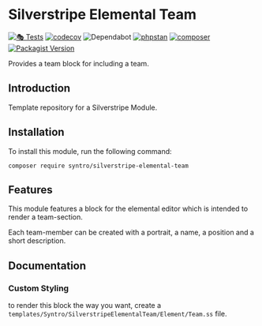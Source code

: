 # Silverstripe Elemental Team

[![🎭 Tests](https://github.com/syntro-opensource/silverstripe-elemental-team/workflows/%F0%9F%8E%AD%20Tests/badge.svg)](https://github.com/syntro-opensource/silverstripe-elemental-team/actions?query=workflow%3A%22%F0%9F%8E%AD+Tests%22+branch%3A%22master%22)
[![codecov](https://codecov.io/gh/syntro-opensource/silverstripe-elemental-team/branch/master/graph/badge.svg)](https://codecov.io/gh/syntro-opensource/silverstripe-elemental-team)
![Dependabot](https://img.shields.io/badge/dependabot-active-brightgreen?logo=dependabot)
[![phpstan](https://img.shields.io/badge/PHPStan-enabled-success)](https://github.com/phpstan/phpstan)
[![composer](https://img.shields.io/packagist/dt/syntro/silverstripe-elemental-team?color=success&logo=composer)](https://packagist.org/packages/syntro/silverstripe-elemental-team)
[![Packagist Version](https://img.shields.io/packagist/v/syntro/silverstripe-elemental-team?label=stable&logo=composer)](https://packagist.org/packages/syntro/silverstripe-elemental-team)

Provides a team block for including a team.



## Introduction
Template repository for a Silverstripe Module.

## Installation

To install this module, run the following command:
```
composer require syntro/silverstripe-elemental-team
```


## Features
This module features a block for the elemental editor which is intended to render
a team-section.

Each team-member can be created with a portrait, a name, a position and a short
description.

## Documentation

### Custom Styling
to render this block the way you want, create a
`templates/Syntro/SilverstripeElementalTeam/Element/Team.ss`
file.
